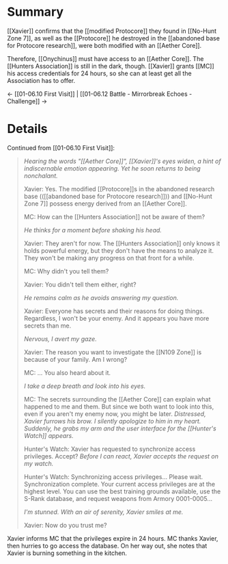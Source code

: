 # Summary
[[Xavier]] confirms that the [[modified Protocore]] they found in [[No-Hunt Zone 7]], as well as the [[Protocore]] he destroyed in the [[abandoned base for Protocore research]], were both modified with an [[Aether Core]].

Therefore, [[Onychinus]] must have access to an [[Aether Core]]. The [[Hunters Association]] is still in the dark, though. [[Xavier]] grants [[MC]] his access credentials for 24 hours, so she can at least get all the Association has to offer.

← [[01-06.10 First Visit]] | [[01-06.12 Battle - Mirrorbreak Echoes - Challenge]] →
# Details

Continued from [[01-06.10 First Visit]]:

> *Hearing the words "[[Aether Core]]", [[Xavier]]'s eyes widen, a hint of indiscernable emotion appearing. Yet he soon returns to being nonchalant.*
> 
> Xavier: Yes. The modified [[Protocore]]s in the abandoned research base (([[abandoned base for Protocore research]])) and [[No-Hunt Zone 7]] possess energy derived from an [[Aether Core]].
> 
> MC: How can the [[Hunters Association]] not be aware of them?
> 
> *He thinks for a moment before shaking his head.*
> 
> Xavier: They aren't for now. The [[Hunters Association]] only knows it holds powerful energy, but they don't have the means to analyze it. They won't be making any progress on that front for a while.
> 
> MC: Why didn't you tell them?
> 
> Xavier: You didn't tell them either, right?
> 
> *He remains calm as he avoids answering my question.*
> 
> Xavier: Everyone has secrets and their reasons for doing things. Regardless, I won't be your enemy. And it appears you have more secrets than me.
> 
> *Nervous, I avert my gaze.*
> 
> Xavier: The reason you want to investigate the [[N109 Zone]] is because of your family. Am I wrong?
> 
> MC: ... You also heard about it.
> 
> *I take a deep breath and look into his eyes.*
> 
> MC: The secrets surrounding the [[Aether Core]] can explain what happened to me and them. But since we both want to look into this, even if you aren't my enemy now, you might be later.
> *Distressed, Xavier furrows his brow. I silently apologize to him in my heart. Suddenly, he grabs my arm and the user interface for the [[Hunter's Watch]] appears.*
> 
> Hunter's Watch: Xavier has requested to synchronize access privileges. Accept?
> *Before I can react, Xavier accepts the request on my watch.*
> 
> Hunter's Watch: Synchronizing access privileges... Please wait. Synchronization complete. Your current access privileges are at the highest level. You can use the best training grounds available, use the S-Rank database, and request weapons from Armory 0001-0005...
> 
> *I'm stunned. With an air of serenity, Xavier smiles at me.*
> 
> Xavier: Now do you trust me?

Xavier informs MC that the privileges expire in 24 hours. MC thanks Xavier, then hurries to go access the database. On her way out, she notes that Xavier is burning something in the kitchen.